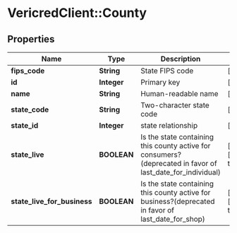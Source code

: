 # VericredClient::County

## Properties
Name | Type | Description | Notes
------------ | ------------- | ------------- | -------------
**fips_code** | **String** | State FIPS code | [optional] 
**id** | **Integer** | Primary key | [optional] 
**name** | **String** | Human-readable name | [optional] 
**state_code** | **String** | Two-character state code | [optional] 
**state_id** | **Integer** | state relationship | [optional] 
**state_live** | **BOOLEAN** | Is the state containing this county active for consumers?(deprecated in favor of last_date_for_individual) | [optional] [default to false]
**state_live_for_business** | **BOOLEAN** | Is the state containing this county active for business?(deprecated in favor of last_date_for_shop) | [optional] [default to false]


